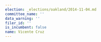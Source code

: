 ```yaml
---
election: _elections/oakland/2014-11-04.md
committee_name: ''
data_warning: ''
filer_id: ''
is_incumbent: false
name: Vicente Cruz
---
```


